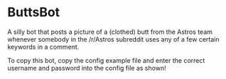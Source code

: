 # ButtsBot
A silly bot that posts a picture of a (clothed) butt from the Astros team whenever somebody in the /r/Astros subreddit uses any of a few certain keywords in a comment.

To copy this bot, copy the config example file and enter the correct username and password into the config file as shown!
